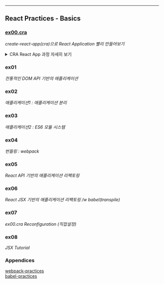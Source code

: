 ___
## React Practices - Basics

### [ex00.cra](./ex00.cra/)
_create-react-app(cra)으로 React Application 빨리 만들어보기_
<details>
<summary> CRA React App 과정 자세히 보기 </summary>
- cra 설치
```shell
    PS D:\BIT\bit-Java\react-practices\1.basics> npm i -g create-react-app
    npm WARN deprecated tar@2.2.2: This version of tar is no longer supported, and will not receive security updates. Please upgrade asap.

    added 67 packages, and audited 68 packages in 2s

    4 packages are looking for funding
      run `npm fund` for details

    2 high severity vulnerabilities

    Some issues need review, and may require choosing
    a different dependency.

    Run `npm audit` for details.
```
- React Application 생성
```shell
    PS D:\BIT\bit-Java\react-practices\1.basics> npx create-react-app ex00.cra

    Creating a new React app in D:\BIT\bit-Java\react-practices\1.basics\ex00.cra.

    Installing packages. This might take a couple of minutes.
    Installing react, react-dom, and react-scripts with cra-template...


    added 1367 packages in 53s

    169 packages are looking for funding
      run `npm fund` for details

    Installing template dependencies using npm...
    npm WARN deprecated source-map-resolve@0.6.0: See https://github.com/lydell/source-map-resolve#deprecated

    added 38 packages in 4s

    169 packages are looking for funding
      run `npm fund` for details
    Removing template package using npm...


    removed 1 package, and audited 1405 packages in 3s

    169 packages are looking for funding
      run `npm fund` for details

    6 moderate severity vulnerabilities

    To address all issues (including breaking changes), run:
      npm audit fix --force

    Run `npm audit` for details.

    Success! Created ex00.cra at D:\BIT\bit-Java\react-practices\1.basics\ex00.cra
    Inside that directory, you can run several commands:

      npm start
        Starts the development server.

      npm run build
        Bundles the app into static files for production.

      npm test
        Starts the test runner.

      npm run eject
        Removes this tool and copies build dependencies, configuration files
        and scripts into the app directory. If you do this, you can’t go back!

    We suggest that you begin by typing:

      cd ex00.cra
      npm start

    Happy hacking!
```
- 실행
![cra_react_start](https://images.velog.io/images/98kimjh/post/657f84a1-b7fe-47ef-81d6-c40e6882ef56/image.png)
</details>

### ex01
_전통적인 DOM API 기반의 애플리케이션_ 

### ex02
_애플리케이션1 : 애플리케이션 분리_

### ex03
_애플리케이션2 : ES6 모듈 시스템_

### ex04
_번들링 : webpack_

### ex05
_React API 기반의 애플리케이션 리팩토링_

### ex06
_React JSX 기반의 애플리케이션 리팩토링 /w babel(transpile)_

### ex07
_ex00.cra Reconfiguration (직접설정)_

### ex08
_JSX Tutorial_


### Appendices
[webpack-practices](./)  
[babel-practices](./)